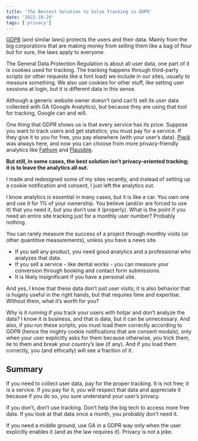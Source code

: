 ```yaml
---
title: 'The Bestest Solution to Solve Tracking in GDPR'
date: '2022-10-29'
tags: ['privacy']
---
```


[GDPR](https://eur-lex.europa.eu/legal-content/EN/TXT/HTML/?uri=CELEX:32016R0679) (and similar laws) protects the users and their data. Mainly from the big corporations that are making money from selling them like a bag of flour but for sure, the laws apply to everyone.

The General Data Protection Regulation is about all user data, one part of it is cookies used for tracking. The tracking happens through third-party scripts (or other requests like a font load) we include in our sites, usually to measure something. We also use cookies for other stuff, like setting user sessions at login, but it is different data in this sense.

Although a generic website owner doesn’t (and can’t) sell its user data collected with GA (Google Analytics), but because they are using that tool for tracking, Google can and will.

One thing that GDPR shows us is that every service has its price. Suppose you want to track users and get statistics; you must pay for a service. If they give it to you for free, you pay elsewhere (with your user’s data). [Piwik](https://piwik.pro/) was always here, and now you can choose from more privacy-friendly analytics like [Fathom](https://usefathom.com/) and [Plausible](https://plausible.io/).

**But still, in some cases, the best solution isn’t privacy-oriented tracking; it is to leave the analytics all out.**

I made and redesigned some of my sites recently, and instead of setting up a cookie notification and consent, I just left the analytics out.

I know analytics is essential in many cases, but it is like a car. You own one and use it for 1% of your ownership. You believe (and/or are forced to use it) that you need it, but you don’t use it (properly). What is the point if you need an entire site tracking just for a monthly user number? Probably nothing.

You can rarely measure the success of a project through monthly visits (or other quantitive measurements), unless you have a news site.

- If you sell any product, you need good analytics and a professional who analyzes that data.
- If you sell a service - like dental works - you can measure your conversion through booking and contact form submissions.
- It is likely insignificant  if you have a personal site.

And yes, I know that these data don’t just user visits; it is also behavior that is hugely useful in the right hands, but that requires time and expertise. Without them, what it’s worth for you?

Why is it running if you track your users with hotjar and don’t analyze the data? I know it is business, and that is data, but it can be unnecessary. And also, if you run these scripts, you must load them correctly according to GDPR (hence the mighty cookie notifications that are consent modals), only when your user explicitly asks for them because otherwise, you trick them, lie to them and break your country’s law (if any). And if you load them correctly, you (and ethically) will see a fraction of it.

## Summary

If you need to collect user data, pay for the proper tracking. It is not free; it is a service. If you pay for it, you will respect that data and appreciate it because if you do so, you sure understand your user’s privacy.

If you don’t, don’t use tracking. Don’t help the big tech to access more free data. If you look at that data once a month, you probably don’t need it.

If you need a middle ground, use GA in a GDPR way only when the user explicitly enables it (and as the law requires it). Privacy is not a joke.
